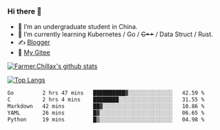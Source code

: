 ### Hi there 👋

- 🔭 I’m an undergraduate student in China.
- 🌱 I’m currently learning Kubernetes / Go / ~~C++~~ / Data Struct / Rust.
- ✍️ [Blogger](https://blog.farmer233.top)
- 🤔 [My Gitee](https://gitee.com/Farmer-chong)


[![Farmer.Chillax's github stats](https://github-readme-stats.vercel.app/api?username=FarmerChillax)](https://github.com/anuraghazra/github-readme-stats)

[![Top Langs](https://github-readme-stats.vercel.app/api/top-langs/?username=FarmerChillax&layout=compact&hide=html,css,javascript)](https://github.com/anuraghazra/github-readme-stats)


<a href="https://wakatime.com/@Farmer"> </a>
          <!--START_SECTION:waka-->

```txt
Go         2 hrs 47 mins   ██████████▓░░░░░░░░░░░░░░   42.59 %
C          2 hrs 4 mins    ████████░░░░░░░░░░░░░░░░░   31.55 %
Markdown   42 mins         ██▓░░░░░░░░░░░░░░░░░░░░░░   10.86 %
YAML       26 mins         █▓░░░░░░░░░░░░░░░░░░░░░░░   06.65 %
Python     19 mins         █▒░░░░░░░░░░░░░░░░░░░░░░░   04.98 %
```

<!--END_SECTION:waka-->



<!--
**Farmer-chong/Farmer-chong** is a ✨ _special_ ✨ repository because its `README.md` (this file) appears on your GitHub profile.

Here are some ideas to get you started:

- 🔭 I’m currently working on ...
- 🌱 I’m currently learning ...
- 👯 I’m looking to collaborate on ...
- 🤔 I’m looking for help with ...
- 💬 Ask me about ...
- 📫 How to reach me: ...
- 😄 Pronouns: ...
- ⚡ Fun fact: ...
-->
